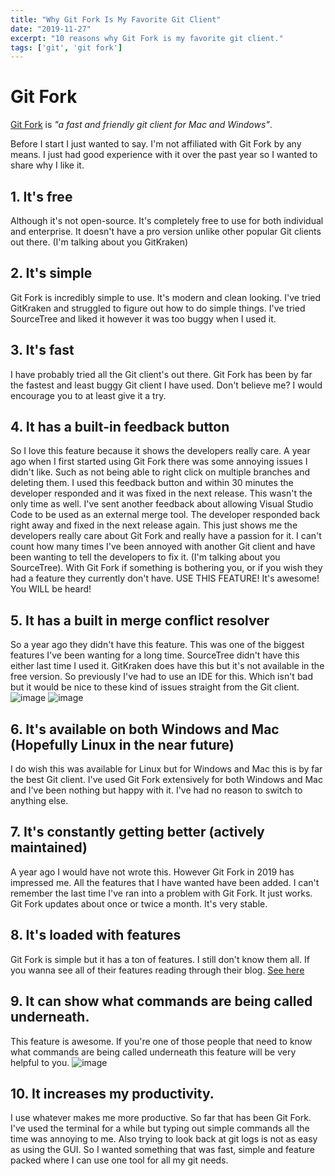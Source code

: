 ```yaml
---
title: "Why Git Fork Is My Favorite Git Client"
date: "2019-11-27"
excerpt: "10 reasons why Git Fork is my favorite git client."
tags: ['git', 'git fork']
---
```


# Git Fork
[Git Fork](https://git-fork.com/) is *"a fast and friendly git client for Mac and Windows"*.

Before I start I just wanted to say. I'm not affiliated with Git Fork by any means. I just had good experience with it over the past year so I wanted to share why I like it.

## 1. It's free
Although it's not open-source. It's completely free to use for both individual and enterprise. It doesn't have a pro version unlike other popular Git clients out there. (I'm talking about you GitKraken)

## 2. It's simple
Git Fork is incredibly simple to use. It's modern and clean looking. I've tried GitKraken and struggled to figure out how to do simple things. I've tried SourceTree and liked it however it was too buggy when I used it.

## 3. It's fast
I have probably tried all the Git client's out there. Git Fork has been by far the fastest and least buggy Git client I have used. Don't believe me? I would encourage you to at least give it a try.

## 4. It has a built-in feedback button
So I love this feature because it shows the developers really care. A year ago when I first started using Git Fork there was some annoying issues I didn't like. Such as not being able to right click on multiple branches and deleting them. I used this feedback button and within 30 minutes the developer responded and it was fixed in the next release. This wasn't the only time as well. I've sent another feedback about allowing Visual Studio Code to be used as an external merge tool. The developer responded back right away and fixed in the next release again. This just shows me the developers really care about Git Fork and really have a passion for it. I can't count how many times I've been annoyed with another Git client and have been wanting to tell the developers to fix it. (I'm talking about you SourceTree). With Git Fork if something is bothering you, or if you wish they had a feature they currently don't have. USE THIS FEATURE! It's awesome! You WILL be heard!

## 5. It has a built in merge conflict resolver
So a year ago they didn't have this feature. This was one of the biggest features I've been wanting for a long time. SourceTree didn't have this either last time I used it. GitKraken does have this but it's not available in the free version. So previously I've had to use an IDE for this. Which isn't bad but it would be nice to these kind of issues straight from the Git client.
![image](https://fork.dev/images/mergeConflict1.jpg)
![image](https://fork.dev/images/mergeConflict2.jpg)

## 6. It's available on both Windows and Mac (Hopefully Linux in the near future)
I do wish this was available for Linux but for Windows and Mac this is by far the best Git client. I've used Git Fork extensively for both Windows and Mac and I've been nothing but happy with it. I've had no reason to switch to anything else.

## 7. It's constantly getting better (actively maintained)
A year ago I would have not wrote this. However Git Fork in 2019 has impressed me. All the features that I have wanted have been added. I can't remember the last time I've ran into a problem with Git Fork. It just works. Git Fork updates about once or twice a month. It's very stable.

## 8. It's loaded with features
Git Fork is simple but it has a ton of features. I still don't know them all. If you wanna see all of their features reading through their blog. [See here](https://fork.dev/blog/)

## 9. It can show what commands are being called underneath.
This feature is awesome. If you're one of those people that need to know what commands are being called underneath this feature will be very helpful to you.
![image](https://fork.dev/blog/posts/fork-1.0.67/activity_manager.gif)

## 10. It increases my productivity.
I use whatever makes me more productive. So far that has been Git Fork. I've used the terminal for a while but typing out simple commands all the time was annoying to me. Also trying to look back at git logs is not as easy as using the GUI. So I wanted something that was fast, simple and feature packed where I can use one tool for all my git needs.
